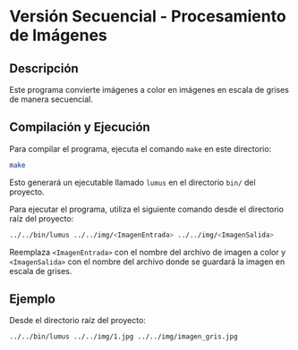 # Versión Secuencial - Procesamiento de Imágenes

## Descripción

Este programa convierte imágenes a color en imágenes en escala de grises de manera secuencial.

## Compilación y Ejecución

Para compilar el programa, ejecuta el comando `make` en este directorio:

```bash
make
```

Esto generará un ejecutable llamado `lumus` en el directorio `bin/` del proyecto.

Para ejecutar el programa, utiliza el siguiente comando desde el directorio raíz del proyecto:

```bash
../../bin/lumus ../../img/<ImagenEntrada> ../../img/<ImagenSalida>
```

Reemplaza `<ImagenEntrada>` con el nombre del archivo de imagen a color y `<ImagenSalida>` con el nombre del archivo donde se guardará la imagen en escala de grises.

## Ejemplo

Desde el directorio raíz del proyecto:

```bash
../../bin/lumus ../../img/1.jpg ../../img/imagen_gris.jpg
```
